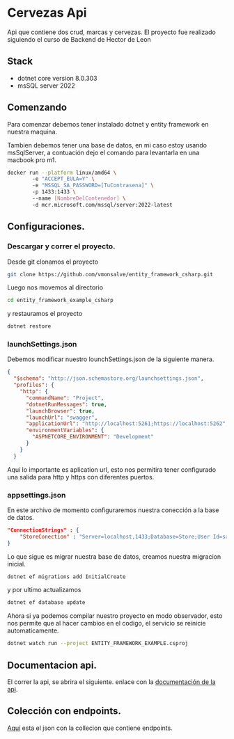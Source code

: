 # Cervezas Api

Api que contiene dos crud, marcas y cervezas. El proyecto fue realizado siguiendo el curso de Backend de Hector de Leon

## Stack

* dotnet core version 8.0.303
* msSQL server 2022


## Comenzando

Para comenzar debemos tener instalado dotnet y entity framework en nuestra maquina.

Tambien debemos tener una base de datos, en mi caso estoy usando msSqlServer, a contuación dejo el comando
para levantarla en una macbook pro m1.

```bash
docker run --platform linux/amd64 \ 
        -e "ACCEPT_EULA=Y" \ 
        -e "MSSQL_SA_PASSWORD=[TuContrasena]" \ 
        -p 1433:1433 \ 
        --name [NombreDelContenedor] \ 
        -d mcr.microsoft.com/mssql/server:2022-latest
```

## Configuraciones.

### Descargar y correr el proyecto.

Desde git clonamos el proyecto

```bash
git clone https://github.com/vmonsalve/entity_framework_csharp.git
```

Luego nos movemos al directorio

```bash
cd entity_framework_example_csharp
```
y restauramos el proyecto

```bash
dotnet restore
```

### launchSettings.json

Debemos modificar nuestro lounchSettings.json de la siguiente manera.

```json
{
  "$schema": "http://json.schemastore.org/launchsettings.json",
  "profiles": {
    "http": {
      "commandName": "Project",
      "dotnetRunMessages": true,
      "launchBrowser": true,
      "launchUrl": "swagger",
      "applicationUrl": "http://localhost:5261;https://localhost:5262",
      "environmentVariables": {
        "ASPNETCORE_ENVIRONMENT": "Development"
      }
    }
  }
```
Aquí lo importante es aplication url, esto nos permitira tener configurado una salida para http y https con diferentes puertos.

### appsettings.json

En este archivo de momento configuraremos nuestra conección a la base de datos.

```json
"ConnectionStrings" : {
    "StoreConection" : "Server=localhost,1433;Database=Store;User Id=sa;Password=ru_password;Encrypt=True;TrustServerCertificate=True;"
}
```

Lo que sigue es migrar nuestra base de datos, creamos nuestra migracion inicial.

```bash
dotnet ef migrations add InitialCreate
```
y por ultimo actualizamos

```bash
dotnet ef database update
```

Ahora si ya podemos compilar nuestro proyecto en modo observador, esto nos permite que al hacer cambios en el codigo, el servicio se reinicie automaticamente.

```bash
dotnet watch run --project ENTITY_FRAMEWORK_EXAMPLE.csproj
```

## Documentacion api.

El correr la api, se abrira el siguiente. enlace con la [documentación de la api](http://localhost:5261/swagger/index.html).

## Colección con endpoints.

[Aquí](./api_beers.postman_collection.json) esta el json con la collecion que contiene endpoints.

